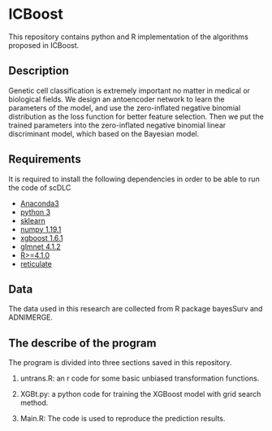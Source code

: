 # ICBoost

This repository contains python and R implementation of the algorithms proposed in ICBoost.

## Description

Genetic cell classification is extremely important no matter in medical or biological fields. We design an antoencoder network to learn the parameters of the model, and use the zero-inflated negative binomial distribution as the loss function for better feature selection. Then we put the trained parameters into the zero-inflated negative binomial linear discriminant model, which based on the Bayesian model. 


## Requirements

It is required to install the following dependencies in order to be able to run the code of scDLC

- [Anaconda3](https://www.anaconda.com/products/individual)  
- [python 3](https://www.python.org/downloads/)  
- [sklearn](https://pypi.org/project/sklearn/0.0/)
- [numpy 1.19.1](https://pypi.org/project/numpy/1.19.1/)
- [xgboost 1.6.1](https://pypi.org/project/xgboost/1.6.1/)
- [glmnet 4.1.2](https://pypi.org/project/glmnet/)
- [R>=4.1.0](https://www.r-project.org/)  
- [reticulate](https://cran.r-project.org/web/packages/reticulate)
  
  

## Data

The data used in this research are collected from R package bayesSurv and ADNIMERGE.


## The describe of the program

The program is divided into three sections saved in this repository.

1) untrans.R: an r code for some basic unbiased transformation functions.

2) XGBt.py: a python code for training the XGBoost model with grid search method.

3) Main.R: The code is used to reproduce the prediction results.


